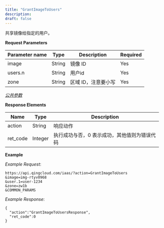 ```yaml
---
title: "GrantImageToUsers"
description: 
draft: false
---
```




共享镜像给指定的用户。

**Request Parameters**

| Parameter name | Type | Description | Required |
| --- | --- | --- | --- |
| image | String | 镜像 ID | Yes |
| users.n | String | 用户id | Yes |
| zone | String | 区域 ID，注意要小写 | Yes |

[_公共参数_](../../../parameters/)

**Response Elements**

| Name | Type | Description |
| --- | --- | --- |
| action | String | 响应动作 |
| ret_code | Integer | 执行成功与否，0 表示成功，其他值则为错误代码 |

**Example**

_Example Request_:

```
https://api.qingcloud.com/iaas/?action=GrantImageToUsers
&image=img-rtyv0968
&user.1=user-1234
&zone=zw1b
&COMMON_PARAMS
```

_Example Response_:

```
{
  "action":"GrantImageToUsersResponse",
  "ret_code":0
}
```
